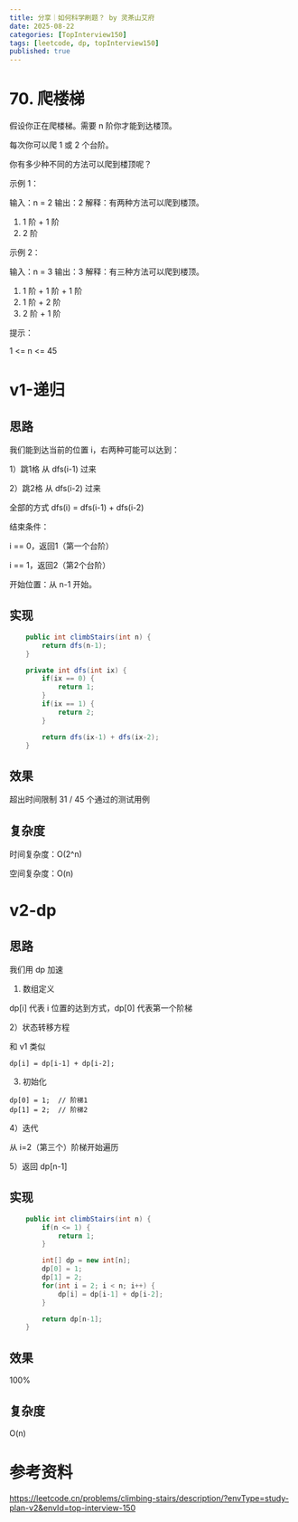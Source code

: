 ```yaml
---
title: 分享｜如何科学刷题？ by 灵茶山艾府
date: 2025-08-22 
categories: [TopInterview150]
tags: [leetcode, dp, topInterview150]
published: true
---
```


# 70. 爬楼梯

假设你正在爬楼梯。需要 n 阶你才能到达楼顶。

每次你可以爬 1 或 2 个台阶。

你有多少种不同的方法可以爬到楼顶呢？

示例 1：

输入：n = 2
输出：2
解释：有两种方法可以爬到楼顶。
1. 1 阶 + 1 阶
2. 2 阶

示例 2：

输入：n = 3
输出：3
解释：有三种方法可以爬到楼顶。
1. 1 阶 + 1 阶 + 1 阶
2. 1 阶 + 2 阶
3. 2 阶 + 1 阶
 
提示：

1 <= n <= 45

# v1-递归

## 思路

我们能到达当前的位置 i，右两种可能可以达到：

1）跳1格 从 dfs(i-1) 过来

2）跳2格 从 dfs(i-2) 过来

全部的方式 dfs(i) = dfs(i-1) + dfs(i-2)

结束条件：

i == 0，返回1（第一个台阶）

i == 1，返回2（第2个台阶）

开始位置：从 n-1 开始。

## 实现

```java
    public int climbStairs(int n) {
        return dfs(n-1);
    }

    private int dfs(int ix) {
        if(ix == 0) {
            return 1;
        }
        if(ix == 1) {
            return 2;
        }

        return dfs(ix-1) + dfs(ix-2);
    }
```

## 效果

超出时间限制
31 / 45 个通过的测试用例

## 复杂度

时间复杂度：O(2^n)

空间复杂度：O(n)

# v2-dp

## 思路

我们用 dp 加速

1) 数组定义

dp[i] 代表 i 位置的达到方式，dp[0] 代表第一个阶梯

2）状态转移方程

和 v1 类似

```
dp[i] = dp[i-1] + dp[i-2];
```

3) 初始化

```
dp[0] = 1;  // 阶梯1
dp[1] = 2;  // 阶梯2
```

4）迭代

从 i=2（第三个）阶梯开始遍历

5）返回 dp[n-1]

## 实现

```java
    public int climbStairs(int n) {
        if(n <= 1) {
            return 1;
        }

        int[] dp = new int[n];
        dp[0] = 1;
        dp[1] = 2;
        for(int i = 2; i < n; i++) {
            dp[i] = dp[i-1] + dp[i-2];
        } 

        return dp[n-1];
    }
```

## 效果

100%

## 复杂度

O(n)






# 参考资料

https://leetcode.cn/problems/climbing-stairs/description/?envType=study-plan-v2&envId=top-interview-150

